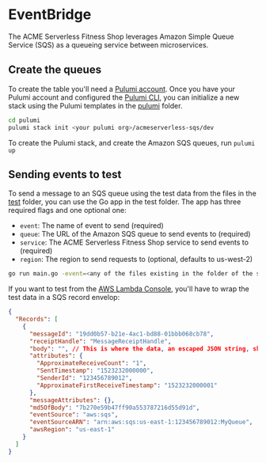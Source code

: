 # EventBridge

The ACME Serverless Fitness Shop leverages Amazon Simple Queue Service (SQS) as a queueing service between microservices.

## Create the queues

To create the table you'll need a [Pulumi account](https://app.pulumi.com/signup). Once you have your Pulumi account and configured the [Pulumi CLI](https://www.pulumi.com/docs/get-started/aws/install-pulumi/), you can initialize a new stack using the Pulumi templates in the [pulumi](./pulumi) folder.

```bash
cd pulumi
pulumi stack init <your pulumi org>/acmeserverless-sqs/dev
```

To create the Pulumi stack, and create the Amazon SQS queues, run `pulumi up`

## Sending events to test

To send a message to an SQS queue using the test data from the files in the [test](./test/) folder, you can use the Go app in the test folder. The app has three required flags and one optional one:

* `event`: The name of event to send (required)
* `queue`: The URL of the Amazon SQS queue to send events to (required)
* `service`: The ACME Serverless Fitness Shop service to send events to (required)
* `region`: The region to send requests to (optional, defaults to us-west-2)

```bash
go run main.go -event=<any of the files existing in the folder of the specific service> -queue=<url of the sqs queue> -service=<name of the service>
```

If you want to test from the [AWS Lambda Console](https://console.aws.amazon.com/lambda/home), you'll have to wrap the test data in a SQS record envelop:

```json
{
  "Records": [
    {
      "messageId": "19dd0b57-b21e-4ac1-bd88-01bbb068cb78",
      "receiptHandle": "MessageReceiptHandle",
      "body": "", // This is where the data, an escaped JSON string, should be pasted
      "attributes": {
        "ApproximateReceiveCount": "1",
        "SentTimestamp": "1523232000000",
        "SenderId": "123456789012",
        "ApproximateFirstReceiveTimestamp": "1523232000001"
      },
      "messageAttributes": {},
      "md5OfBody": "7b270e59b47ff90a553787216d55d91d",
      "eventSource": "aws:sqs",
      "eventSourceARN": "arn:aws:sqs:us-east-1:123456789012:MyQueue",
      "awsRegion": "us-east-1"
    }
  ]
}
```

